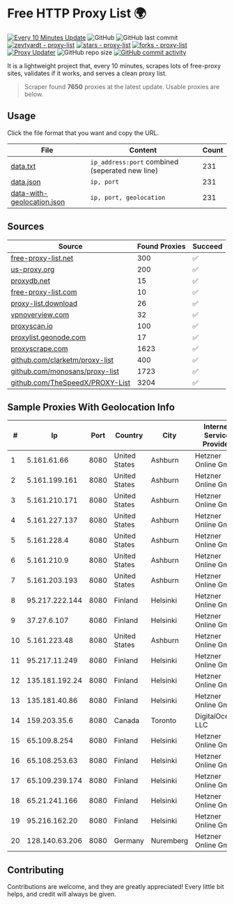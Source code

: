
# Free HTTP Proxy List 🌍

[![Every 10 Minutes Update](https://github.com/mertguvencli/http-proxy-list/actions/workflows/main.yml/badge.svg?branch=main)](https://github.com/mertguvencli/http-proxy-list/actions/workflows/main.yml)
![GitHub](https://img.shields.io/github/license/mertguvencli/http-proxy-list)
![GitHub last commit](https://img.shields.io/github/last-commit/mertguvencli/http-proxy-list)
[![zevtyardt - proxy-list](https://img.shields.io/static/v1?label=zevtyardt&message=proxy-list&color=blue&logo=github)](https://github.com/zevtyardt/proxy-list "Go to GitHub repo")
[![stars - proxy-list](https://img.shields.io/github/stars/zevtyardt/proxy-list?style=social)](https://github.com/zevtyardt/proxy-list)
[![forks - proxy-list](https://img.shields.io/github/forks/zevtyardt/proxy-list?style=social)](https://github.com/zevtyardt/proxy-list)
[![Proxy Updater](https://github.com/zevtyardt/proxy-list/workflows/Proxy%20Updater/badge.svg)](https://github.com/zevtyardt/proxy-list/actions?query=workflow:"Proxy+Updater")
![GitHub repo size](https://img.shields.io/github/repo-size/zevtyardt/proxy-list)
[![GitHub commit activity](https://img.shields.io/github/commit-activity/m/zevtyardt/proxy-list?logo=commits)](https://github.com/zevtyardt/proxy-list/commits/main)

It is a lightweight project that, every 10 minutes, scrapes lots of free-proxy sites, validates if it works, and serves a clean proxy list.

> Scraper found **7650** proxies at the latest update. Usable proxies are below.

## Usage

Click the file format that you want and copy the URL.

|File|Content|Count|
|----|-------|-----|
|[data.txt](https://raw.githubusercontent.com/mertguvencli/http-proxy-list/main/proxy-list/data.txt)|`ip_address:port` combined (seperated new line)|231|
|[data.json](https://raw.githubusercontent.com/mertguvencli/http-proxy-list/main/proxy-list/data.json)|`ip, port`|231|
|[data-with-geolocation.json](https://raw.githubusercontent.com/mertguvencli/http-proxy-list/main/proxy-list/data-with-geolocation.json)|`ip, port, geolocation`|231|

## Sources

|Source|Found Proxies|Succeed|
|------|-------------|-------|
|[free-proxy-list.net](https://free-proxy-list.net)|300|✅|
|[us-proxy.org](https://www.us-proxy.org)|200|✅|
|[proxydb.net](http://proxydb.net)|15|✅|
|[free-proxy-list.com](https://free-proxy-list.com/?page=&port=&type%5B%5D=http&type%5B%5D=https&up_time=0&search=Search)|10|✅|
|[proxy-list.download](https://www.proxy-list.download/HTTP)|26|✅|
|[vpnoverview.com](https://vpnoverview.com/privacy/anonymous-browsing/free-proxy-servers)|32|✅|
|[proxyscan.io](https://www.proxyscan.io)|100|✅|
|[proxylist.geonode.com](https://proxylist.geonode.com/api/proxy-list?limit=300&page=1&sort_by=lastChecked&sort_type=desc&protocols=http,https)|17|✅|
|[proxyscrape.com](https://api.proxyscrape.com/v2/?request=displayproxies&protocol=http&timeout=10000&country=all&ssl=all&anonymity=all)|1623|✅|
|[github.com/clarketm/proxy-list](https://raw.githubusercontent.com/clarketm/proxy-list/master/proxy-list-raw.txt)|400|✅|
|[github.com/monosans/proxy-list](https://raw.githubusercontent.com/monosans/proxy-list/main/proxies/http.txt)|1723|✅|
|[github.com/TheSpeedX/PROXY-List](https://raw.githubusercontent.com/TheSpeedX/PROXY-List/master/http.txt)|3204|✅|


## Sample Proxies With Geolocation Info

|#|Ip|Port|Country|City|Internet Service Provider|
|-|--|----|-------|----|-------------------------|
|1|5.161.61.66|8080|United States|Ashburn|Hetzner Online GmbH|
|2|5.161.199.161|8080|United States|Ashburn|Hetzner Online GmbH|
|3|5.161.210.171|8080|United States|Ashburn|Hetzner Online GmbH|
|4|5.161.227.137|8080|United States|Ashburn|Hetzner Online GmbH|
|5|5.161.228.4|8080|United States|Ashburn|Hetzner Online GmbH|
|6|5.161.210.9|8080|United States|Ashburn|Hetzner Online GmbH|
|7|5.161.203.193|8080|United States|Ashburn|Hetzner Online GmbH|
|8|95.217.222.144|8080|Finland|Helsinki|Hetzner Online GmbH|
|9|37.27.6.107|8080|Finland|Helsinki|Hetzner Online GmbH|
|10|5.161.223.48|8080|United States|Ashburn|Hetzner Online GmbH|
|11|95.217.11.249|8080|Finland|Helsinki|Hetzner Online GmbH|
|12|135.181.192.24|8080|Finland|Helsinki|Hetzner Online GmbH|
|13|135.181.40.86|8080|Finland|Helsinki|Hetzner Online GmbH|
|14|159.203.35.6|8080|Canada|Toronto|DigitalOcean, LLC|
|15|65.109.8.254|8080|Finland|Helsinki|Hetzner Online GmbH|
|16|65.108.253.63|8080|Finland|Helsinki|Hetzner Online GmbH|
|17|65.109.239.174|8080|Finland|Helsinki|Hetzner Online GmbH|
|18|65.21.241.166|8080|Finland|Helsinki|Hetzner Online GmbH|
|19|95.216.162.20|8080|Finland|Helsinki|Hetzner Online GmbH|
|20|128.140.63.206|8080|Germany|Nuremberg|Hetzner Online GmbH|



## Contributing

Contributions are welcome, and they are greatly appreciated! Every
little bit helps, and credit will always be given.

